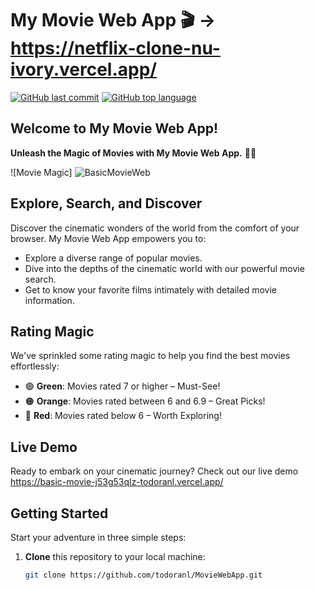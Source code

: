 # My Movie Web App 🎬 -> https://netflix-clone-nu-ivory.vercel.app/

[![GitHub last commit](https://img.shields.io/github/last-commit/todoranl/MovieWebApp)](https://github.com/todoranl/MovieWebApp)
[![GitHub top language](https://img.shields.io/github/languages/top/todoranl/MovieWebApp)](https://github.com/todoranl/MovieWebApp)

## Welcome to My Movie Web App!

**Unleash the Magic of Movies with My Movie Web App.** 🍿✨

![Movie Magic] ![BasicMovieWeb](https://github.com/todoranl/BasicMovieApp/assets/130021339/40a782d4-6d8d-4a27-ba55-1397347d60c0)


## Explore, Search, and Discover

Discover the cinematic wonders of the world from the comfort of your browser. My Movie Web App empowers you to:

- Explore a diverse range of popular movies.
- Dive into the depths of the cinematic world with our powerful movie search.
- Get to know your favorite films intimately with detailed movie information.

## Rating Magic

We've sprinkled some rating magic to help you find the best movies effortlessly:

- 🟢 **Green**: Movies rated 7 or higher – Must-See!
- 🟠 **Orange**: Movies rated between 6 and 6.9 – Great Picks!
- 🔴 **Red**: Movies rated below 6 – Worth Exploring!

## Live Demo

Ready to embark on your cinematic journey? Check out our live demo https://basic-movie-j53g53qlz-todoranl.vercel.app/

## Getting Started

Start your adventure in three simple steps:

1. **Clone** this repository to your local machine:

   ```bash
   git clone https://github.com/todoranl/MovieWebApp.git
